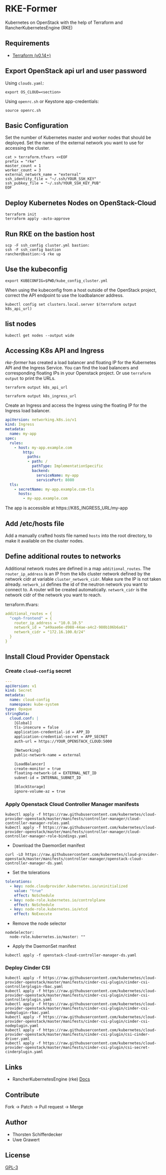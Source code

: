 # RKE-Former

Kubernetes on OpenStack with the help of Terraform and RancherKubernetesEngine (RKE)

## Requirements

- [Terraform (v0.14+)](https://www.terraform.io/downloads.html)

## Export OpenStack api url and user password

Using `clouds.yaml`:

```shell
export OS_CLOUD=<section>
```

Using `openrc.sh` or Keystone app-credentials:

```shell
source openrc.sh
```

## Basic Configuration

Set the number of Kubernetes master and worker nodes that should be deployed.
Set the name of the external network you want to use for accessing the cluster.

```shell
cat > terraform.tfvars <<EOF
prefix = "rke"
master_count = 1
worker_count = 3
external_network_name = "external"
ssh_identity_file = "~/.ssh/YOUR_SSH_KEY"
ssh_pubkey_file = "~/.ssh/YOUR_SSH_KEY_PUB"
EOF
```

## Deploy Kubernetes Nodes on OpenStack-Cloud

```shell
terraform init
terraform apply -auto-approve
```

## Run RKE on the bastion host

```shell
scp -F ssh_config cluster.yml bastion:
ssh -F ssh_config bastion
rancher@bastion:~$ rke up
```

## Use the kubeconfig

```shell
export KUBECONFIG=$PWD/kube_config_cluster.yml
```

When using the kubeconfig from a host outside of the OpenStack project,
correct the API endpoint to use the loadbalancer address.

```shell
kubectl config set clusters.local.server $(terraform output k8s_api_url)
```

## list nodes

```shell
kubectl get nodes --output wide
```

## Accessing K8s API and Ingress

_rke-former_ has created a load balancer and floating IP for the Kubernetes API
and the Ingress Service. You can find the load balancers and corresponding
floating IPs in your Openstack project. Or use `terraform output` to print the
URLs.

```shell
terraform output k8s_api_url
```

```shell
terraform output k8s_ingress_url
```

Create an Ingress and access the Ingress using the floating IP for the Ingress
load balancer.

```yaml
apiVersion: networking.k8s.io/v1
kind: Ingress
metadata:
  name: my-app
spec:
  rules:
    - host: my-app.example.com
        http:
          paths:
          - path: /
            pathType: ImplementationSpecific
            backend:
              serviceName: my-app
              servicePort: 8080
  tls:
    - secretName: my-app.example.com-tls
      hosts:
        - my-app.example.com
```

The app is accessible at https://K8S_INGRESS_URL/my-app

## Add /etc/hosts file

Add a manually crafted hosts file named `hosts` into the root directory, to
make it available on the cluster nodes.

## Define additional routes to networks

Additional network routes are defined in a map `additional_routes`.
The `router_ip_address` is an IP from the k8s cluster network defined
by the network cidr at variable `cluster_network_cidr`. Make sure the
IP is not taken already. `network_id` defines the id of the neutron network
you want to connect to. A router will be created automatically.
`network_cidr` is the network cidr of the network you want to reach.

terraform.tfvars:
```yaml
additional_routes = {
  "ceph-frontend" = {
    router_ip_address = "10.0.10.5"
    network_id = "a49aae6e-d988-44ae-a4c2-980b106b6a61"
    network_cidr = "172.16.100.0/24"
  }
}
```

## Install Cloud Provider Openstack

### Create `cloud-config` secret

```yaml
---
apiVersion: v1
kind: Secret
metadata:
  name: cloud-config
  namespace: kube-system
type: Opaque
stringData:
  cloud.conf: |
    [Global]
    tls-insecure = false
    application-credential-id = APP_ID
    application-credential-secret = APP_SECRET
    auth-url = https://YOUR_OPENSTACK_CLOUD:5000

    [Networking]
    public-network-name = external

    [LoadBalancer]
    create-monitor = true
    floating-network-id = EXTERNAL_NET_ID
    subnet-id = INTERNAL_SUBNET_ID

    [BlockStorage]
    ignore-volume-az = true
```

### Apply Openstack Cloud Controller Manager manifests

```shell
kubectl apply -f https://raw.githubusercontent.com/kubernetes/cloud-provider-openstack/master/manifests/controller-manager/cloud-controller-manager-roles.yaml
kubectl apply -f https://raw.githubusercontent.com/kubernetes/cloud-provider-openstack/master/manifests/controller-manager/cloud-controller-manager-role-bindings.yaml
```

* Download the DaemonSet manifest

```shell
curl -LO https://raw.githubusercontent.com/kubernetes/cloud-provider-openstack/master/manifests/controller-manager/openstack-cloud-controller-manager-ds.yaml
```

* Set the tolerations

```yaml
tolerations:
  - key: node.cloudprovider.kubernetes.io/uninitialized
    value: "true"
    effect: NoSchedule
  - key: node-role.kubernetes.io/controlplane
    effect: NoSchedule
  - key: node-role.kubernetes.io/etcd
    effect: NoExecute
```

* Remove the node selector

```shell
nodeSelector:
  node-role.kubernetes.io/master: ""
```

* Apply the DaemonSet manifest

```shell
kubectl apply -f openstack-cloud-controller-manager-ds.yaml
```

### Deploy Cinder CSI

```shell
kubectl apply -f https://raw.githubusercontent.com/kubernetes/cloud-provider-openstack/master/manifests/cinder-csi-plugin/cinder-csi-controllerplugin-rbac.yaml
kubectl apply -f https://raw.githubusercontent.com/kubernetes/cloud-provider-openstack/master/manifests/cinder-csi-plugin/cinder-csi-controllerplugin.yaml
kubectl apply -f https://raw.githubusercontent.com/kubernetes/cloud-provider-openstack/master/manifests/cinder-csi-plugin/cinder-csi-nodeplugin-rbac.yaml
kubectl apply -f https://raw.githubusercontent.com/kubernetes/cloud-provider-openstack/master/manifests/cinder-csi-plugin/cinder-csi-nodeplugin.yaml
kubectl apply -f https://raw.githubusercontent.com/kubernetes/cloud-provider-openstack/master/manifests/cinder-csi-plugin/csi-cinder-driver.yaml
kubectl apply -f https://raw.githubusercontent.com/kubernetes/cloud-provider-openstack/master/manifests/cinder-csi-plugin/csi-secret-cinderplugin.yaml
```

## Links

- RancherKubernetesEngine (rke) [Docs](https://rancher.com/docs/rke/latest/)

## Contribute

Fork -> Patch -> Pull request -> Merge

## Author

- Thorsten Schifferdecker
- Uwe Grawert

## License

[GPL-3](LICENSE)
